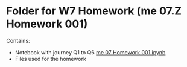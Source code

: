 # Folder for W7 Homework (me 07.Z Homework 001)

Contains:
* Notebook with journey Q1 to Q6 [me 07 Homework 001.ipynb](me%2007.Z%20Homework%20001.ipynb) 
* Files used for the homework
